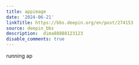 ```yaml
---
title: appimage
date: '2024-06-21'
linkTitle: https://bbs.deepin.org/en/post/274153
source: deepin_bbs
description:  dima88888123123 
disable_comments: true
---
```

running ap

